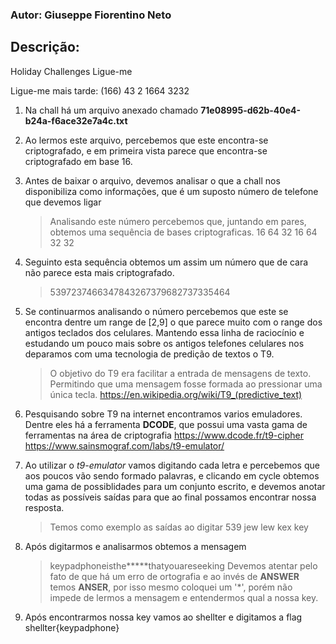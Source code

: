 ### Autor: Giuseppe Fiorentino Neto

## Descrição:
Holiday Challenges
Ligue-me

Ligue-me mais tarde:
(166) 43 2 1664 3232

 1. Na chall há um arquivo anexado chamado **71e08995-d62b-40e4-b24a-f6ace32e7a4c.txt**

 2. Ao lermos este arquivo, percebemos que este encontra-se criptografado, e em primeira vista parece que encontra-se criptografado em base 16.

 3. Antes de baixar o arquivo, devemos analisar o que a chall nos disponibiliza como informações, que é um suposto número de telefone que devemos ligar
	> Analisando este número percebemos que, juntando em pares, obtemos uma sequência de bases criptograficas.
		16 64 32 16 64 32 32
 4. Seguinto esta sequência obtemos um assim um número que de cara não parece esta mais criptografado.
	> 5397237466347843267379682737335464

 5. Se continuarmos analisando o número percebemos que este se encontra dentre um range de [2,9] o que parece muito com o range dos antigos teclados dos celulares. Mantendo essa linha de raciocínio e estudando um pouco mais sobre os antigos telefones celulares nos deparamos com uma tecnologia de predição de textos o T9. 
	> O objetivo do T9 era facilitar a entrada de mensagens de texto. Permitindo que uma mensagem fosse formada ao pressionar uma única tecla.
		https://en.wikipedia.org/wiki/T9_(predictive_text)

 6. Pesquisando sobre T9 na internet encontramos varios emuladores. Dentre eles há a ferramenta **DCODE**, que possui uma vasta gama de ferramentas na área de criptografia
	https://www.dcode.fr/t9-cipher
	https://www.sainsmograf.com/labs/t9-emulator/
 7. Ao utilizar o *t9-emulator* vamos digitando cada letra e percebemos que aos poucos vão sendo formado palavras, e clicando em cycle obtemos uma gama de possiblidades para um conjunto escrito, e devemos anotar todas as possíveis saídas para que ao final possamos encontrar nossa resposta.
	> Temos como exemplo as saídas ao digitar 539
		jew
		lew
		kex
		key
8. Após digitarmos e analisarmos obtemos a mensagem
	> keypadphoneisthe*****thatyouareseeking
		Devemos atentar pelo fato de que há um erro de ortografia e ao invés de **ANSWER** temos **ANSER**, por isso mesmo coloquei um '*', porém não impede de lermos a mensagem e entendermos qual a nossa key.

9. Após encontrarmos nossa key vamos ao shellter e digitamos a flag shellter{keypadphone}
